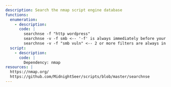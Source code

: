 ```yaml
---
description: Search the nmap script engine database
functions:
  enumeration:
    - description: 
      code: |
        searchnse -f "http wordpress"
        searchnse -v -f smb <-- '-f' is always immediately before your filters
        searchnse -v -f "smb vuln" <-- 2 or more filters are always in quotes |
  script:
    - description:
      code: |
        Dependency: nmap
resources: |
  https://nmap.org/
  https://github.com/MidnightSeer/scripts/blob/master/searchnse
---
```

